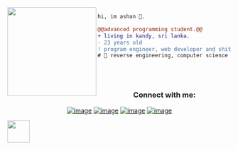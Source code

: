 <img align="left" height="200" src="https://media.giphy.com/media/ao9DUiTKH60XS/giphy.gif"/>

```diff
hi, im ashan 🔮.

@@advanced programming student.@@
+ living in kandy, sri lanka.
- 23 years old
! program engineer, web developer and shitposter
# 📖 reverse engineering, computer science
```

<br>
<br>

<h3 align="center">Connect with me:</h3>
<div align="center">

[![image](https://img.shields.io/badge/LinkedIn-0077B5?style=for-the-badge&logo=linkedin&logoColor=white)](https://www.linkedin.com/in/ashan-subawickrama/)
[![image](https://img.shields.io/badge/Twitter-1DA1F2?style=for-the-badge&logo=twitter&logoColor=white)](https://twitter.com/ashansube)
[![image](https://img.shields.io/badge/Stack_Overflow-FE7A16?style=for-the-badge&logo=stack-overflow&logoColor=white)](https://stackoverflow.com/users/9517297/ashan-subawickrama)
[![image](https://img.shields.io/badge/Gmail-D14836?style=for-the-badge&logo=gmail&logoColor=white)](mailto:ashansube@gmail.com)
  
</div>

<img align="center" height="50" src="https://media.giphy.com/media/ac53c0RDcdiK7svmFl/giphy.gif"/>
